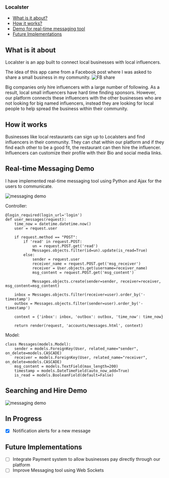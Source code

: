 ### Localster

 - [What is it about?](#what-is-it-about)
 - [How it works?](#how-it-works)
 - [Demo for real-time messaging tool](#real-time-messaging-demo)
 - [Future Implementations](#future-implementations)


## What is it about

Localster is an app built to connect local businesses with local influencers.

The idea of this app came from a Facebook post where I was asked to share a small business in my community.
![FB share](https://i.imgur.com/319Klgn.jpg)

Big companies only hire influencers with a large number of following. As a result, local small influencers have hard time finding sponsors. However, our platform connects these influencers with the other businesses who are not looking for big named influencers, instead they are looking for local people to help spread the business within their community. 


## How it works

Businesses like local restaurants can sign up to Localsters and find influencers in their community. They can chat within our platform and if they find each other to be a good fit, the restaurant can then hire the influencer.  Influencers can customize their profile with their Bio and social media links.  

## Real-time Messaging Demo
I have implemented real-time messaging tool using Python and Ajax for the users to communicate.


![messaging demo](http://g.recordit.co/golIhyzPrF.gif)


Controller:
```
@login_required(login_url='login')
def user_messages(request):
    time_now = datetime.datetime.now()
    user = request.user

    if request.method == "POST":
        if 'read' in request.POST:
            un = request.POST.get('read')
            Messages.objects.filter(id=un).update(is_read=True)
        else:
            sender = request.user
            receiver_name = request.POST.get('msg_receiver')
            receiver = User.objects.get(username=receiver_name)
            msg_content = request.POST.get('msg_content')

            Messages.objects.create(sender=sender, receiver=receiver, msg_content=msg_content)

    inbox = Messages.objects.filter(receiver=user).order_by('-timestamp')
    outbox = Messages.objects.filter(sender=user).order_by('-timestamp')

    context = {'inbox': inbox, 'outbox': outbox, 'time_now': time_now}

    return render(request, 'accounts/messages.html', context)
```
Model:
```
class Messages(models.Model):
    sender = models.ForeignKey(User, related_name="sender", on_delete=models.CASCADE)
    receiver = models.ForeignKey(User, related_name="receiver", on_delete=models.CASCADE)
    msg_content = models.TextField(max_length=200)
    timestamp = models.DateTimeField(auto_now_add=True)
    is_read = models.BooleanField(default=False)
```

## Searching and Hire Demo

![messaging demo](http://g.recordit.co/OXVDaK6czm.gif)


## In Progress
 - [X] Notification alerts for a new message


## Future Implementations

 - [ ] Integrate Payment system to allow businesses pay directly through our platform
 - [ ] Improve Messaging tool using Web Sockets 
